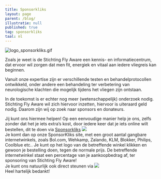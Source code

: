 ```yaml
---
title: Sponsorkliks
layout: page
parent: /blog/
illustratie: null
published: true
tag: sponsorkliks
taal: nl
---
```


![logo_sponsorkliks.gif]({{site.baseurl}}/assets/img/logo_sponsorkliks.gif)

Zoals je weet is de Stichting Fly Aware een kennis- en informatiecentrum, dat ervoor wil zorgen dat men fit, energiek en vitaal aan iedere vliegreis kan beginnen.  

 Vanuit onze expertise zijn er verschillende testen en behandelprotocollen ontwikkeld, onder andere een behandeling ter verbetering van neurologische klachten die mogelijk tijdens het vliegen zijn ontstaan.  

In de toekomst is er echter nog meer (wetenschappelijk) onderzoek nodig. Stichting Fly Aware wil zich hiervoor inzetten, hiervoor is uiteraard geld nodig. Daarom zijn wij op zoek naar sponsors en donateurs.  

Jij kunt ons hiermee helpen!
Op een eenvoudige manier help je ons, zelfs zonder dat het je iets extra’s kost, door iedere keer dat je iets online wilt bestellen, dit te doen via
[Sponsorkliks](https://www.sponsorkliks.com/products/shops.php?club=7301) <a href="https://www.sponsorkliks.com/products/shops.php?club=7301"><img src="{{baseurl}}/assets/img/logo-sponsorkliks.gif"></a>   
Je komt dan op onze SponsorKliks site, met een groot aantal gangbare internetwinkels, zoals Bol.com, Wehkamp, Zalando, KLM, Blokker, Philips, Coolblue etc.. Je kunt op het logo van de betreffende winkel klikken en gewoon je bestelling doen, tegen de normale prijs. De betreffende internetwinkel staat een percentage van je aankoopbedrag af, ter sponsoring van Stichting Fly Aware!  
Je kunt ons natuurlijk ook direct steunen via <a href="/stichting/steun-de-stichting/"><img src="{{baseurl}}/assets/img/Fotolia_doneerknop-100px.jpg"></a>  
Heel hartelijk bedankt!
